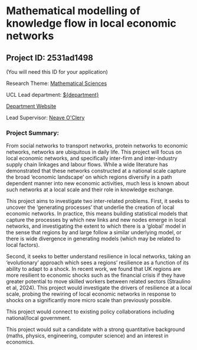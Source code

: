 # Mathematical modelling of knowledge flow in local economic networks

## Project ID: **2531ad1498**
(You will need this ID for your application)

Research Theme: [Mathematical Sciences](../themes/mathematical-sciences.md)

UCL Lead department: [${department}](../departments/centre-for-advanced-spatial-analysis.md)

[Department Website](https://www.ucl.ac.uk/bartlett/casa)

Lead Supervisor: [Neave O'Clery](https://profiles.ucl.ac.uk/72077)

### Project Summary:

From social networks to transport networks, protein networks to economic networks, networks are ubiquitous in daily life. This project will focus on local economic networks, and specifically inter-firm and inter-industry supply chain linkages and labour flows. While a wide literature has demonstrated that these networks constructed at a national scale capture the broad ‘economic landscape’ on which regions diversify in a path dependent manner into new economic activities, much less is known about such networks at a local scale and their role in knowledge exchange. 

This project aims to investigate two inter-related problems. First, it seeks to uncover the ‘generating processes’ that underlie the creation of local economic networks. In practice, this means building statistical models that capture the processes by which new links and new nodes emerge in local networks, and investigating the extent to which there is a ‘global’ model in the sense that regions by and large follow a similar underlying model, or there is wide divergence in generating models (which may be related to local factors). 

Second, it seeks to better understand resilience in local networks, taking an ‘evolutionary’ approach which sees a regions’ resilience as a function of its ability to adapt to a shock. In recent work, we found that UK regions are more resilient to economic shocks such as the financial crisis if they have greater potential to move skilled workers between related sectors (Straulino et al, 2024). This project would investigate the drivers of resilience at a local scale, probing the rewiring of local economic networks in response to shocks on a significantly more micro scale than previously possible. 

This project would connect to existing policy collaborations including national/local government.  

This project would suit a candidate with a strong quantitative background (maths, physics, engineering, computer science) and an interest in economics.
